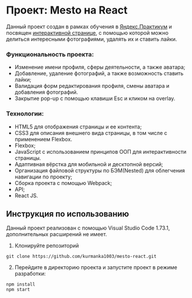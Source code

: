 # Проект: Мesto на React

Данный проект создан в рамках обучения в [Яндекс.Практикум](https://praktikum.yandex.ru/) и посвящен [интерактивной странице](https://kurmanka1003.github.io/mesto-react/), с помощью которой можно делиться интересными фотографиями, удалять их и ставить лайки.

### Функциональность проекта:

* Изменение имени профиля, сферы деятельности, а также аватара;
* Добавление, удаление фотографий, а также возможность ставить лайки;
* Валидация форм редактирования профиля, смены аватара и добавления фотографий.
* Закрытие pop-up с помощью клавиши Esc и кликом на overlay.


### Технологии:

* HTML5 для отображения страницы и ее контента;
* CSS3 для описания внешнего вида страницы, в том числе с применением Flexbox.
* Flexbox;
* JavaScript с использованием принципов ООП для интерактивности страницы.
* Адаптивная вёрстка для мобильной и десктопной версий;
* Организация файловой структуры по БЭМ(Nested) для облегчения навигации по проекту;
* Сборка проекта с помощью Webpack;
* API;
* React JS.

## Инструкция по использованию

Данный проект реализован с помощью Visual Studio Code 1.73.1, дополнительных расширений не имеет.

1. Клонируйте репозиторий 

```
git clone https://github.com/kurmanka1003/mesto-react.git
```

2. Перейдите в директорию проекта и запустите проект в режиме разработки:

```
npm install
npm start
```
